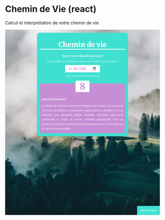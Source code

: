 
# Chemin de Vie (react)
Calcul et interprétation de votre chemin de vie

![résultat](public/cheminDeVie.png)

